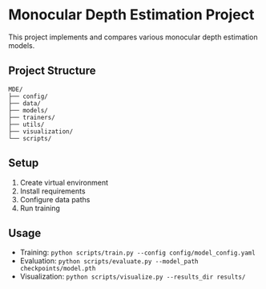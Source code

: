 # Monocular Depth Estimation Project

This project implements and compares various monocular depth estimation models.

## Project Structure
```
MDE/
├── config/
├── data/
├── models/
├── trainers/
├── utils/
├── visualization/
└── scripts/
```

## Setup
1. Create virtual environment
2. Install requirements
3. Configure data paths
4. Run training

## Usage
- Training: `python scripts/train.py --config config/model_config.yaml`
- Evaluation: `python scripts/evaluate.py --model_path checkpoints/model.pth`
- Visualization: `python scripts/visualize.py --results_dir results/`
